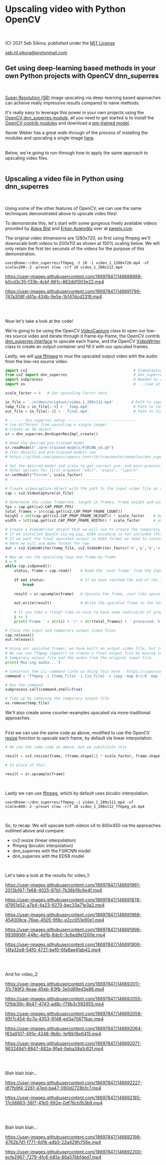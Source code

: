 # Upscaling video with Python OpenCV
<br/>

(C) 2021 Seb Sikora, published under the [MIT License](https://opensource.org/licenses/MIT)

[seb.nf.sikora@protonmail.com](mailto:seb.nf.sikora@protonmail.com)	
<br/>

## Get using deep-learning based methods in your own Python projects with OpenCV dnn_superres
<br/>

[Super Resolution (SR)](https://blog.paperspace.com/image-super-resolution/) image upscaling via deep-learning based approaches can acheive really impressive results compared to naive methods.

It's really easy to leverage this power in your own projects using the [OpenCV dnn_superres module](https://docs.opencv.org/4.x/d5/d29/tutorial_dnn_superres_upscale_image_single.html), all you need to get started is to install the [OpenCV-contrib modules](https://pypi.org/project/opencv-contrib-python/) and download a [pre-trained](https://github.com/Saafke/FSRCNN_Tensorflow/tree/master/models)[ model](https://github.com/Saafke/EDSR_Tensorflow/tree/master/models). 

Xavier Weber has a great walk-through of the process of installing the modules and upscaling a single image [here](https://towardsdatascience.com/deep-learning-based-super-resolution-with-opencv-4fd736678066).
<br/>
<br/>

Below, we're going to run-through how to apply the same approach to upscaling video files.
<br/>
<br/>

## Upscaling a video file in Python using dnn_superres
<br/>

Using some of the other features of OpenCV, we can use the same techniques demonstrated above to upscale video files! 

To demonstrate this, let's start with some gorgeous freely available videos provided by [Ajaya Bist](https://www.pexels.com/video/close-up-view-of-a-parrot-4982608/) and [Erkan Avanoğlu](https://www.pexels.com/video/little-bird-inside-a-house-5761115/) over at [pexels.com](https://www.pexels.com/)

The original video dimensions are 1280x720, so first using ffmpeg we'll downscale both videos to 200x112 as shown at 100% scaling below. We will only retain the first ten seconds of the videos for the purpose of this demonstration.

```
user@home:~/dnn_superres/ffmpeg -t 10 -i video_1_1280x720.mp4 -vf scale=200:-2 -preset slow -crf 18 video_1_200x112.mp4
```

https://user-images.githubusercontent.com/18697847/146688988-b0cd3c35-f33b-4cbf-861c-862dd1003e22.mp4

https://user-images.githubusercontent.com/18697847/146691799-747a308f-d41a-434b-9e5e-1b147dcd2319.mp4

<br/>
<br/>

Now let's take a look at the code!

We're going to be using the OpenCV [VideoCapture](https://docs.opencv.org/4.5.4/d8/dfe/classcv_1_1VideoCapture.html#ac4107fb146a762454a8a87715d9b7c96) class to open our low-res source video and iterate through it frame-by-frame, the OpenCV contrib [dnn_superres interface](https://docs.opencv.org/4.x/d5/d29/tutorial_dnn_superres_upscale_image_single.html) to upscale each frame, and the OpenCV [VideoWriter](https://docs.opencv.org/4.5.4/dd/d9e/classcv_1_1VideoWriter.html#ac3478f6257454209fa99249cc03a5c59) class to create an output container and fill it with our upscaled frames.

Lastly, we will [use ffmpeg](https://superuser.com/questions/277642/how-to-merge-audio-and-video-file-in-ffmpeg) to mux the upscaled output video with the audio from the low-res source video.

```python
import cv2                                                # VideoCapture, VideoWriter, resize
from cv2 import dnn_superres                              # dnn_superres interface
import subprocess                                         # Needed to run ffmpeg to mux old audio & new video...
import os                                                 # ...(see at the end below)

scale_factor = 4   # Set upscaling factor here

in_file = './videos/original/video_1_200x112.mp4'        # Path to input video file (low res)
temp_file = in_file[:-4] + '_temp.mp4'                    # Path to temporary output video file (no audio)
out_file = in_file[:-4] + '_final.mp4'                    # Path to final output video file (with audio)

# ------ dnn_superres setup -------------------------------
# (no different from upscaling a single image)
# Create an SR object
sr = dnn_superres.DnnSuperResImpl_create()

# Read the desired pre-trained model
sr.readModel("./pre-trained-models/FSRCNN_x4.pb")
# (For details and pre-trained models see
# https://github.com/opencv/opencv_contrib/tree/master/modules/dnn_superres#models)

# Set the desired model and scale to get correct pre- and post-processing
# Other options for first argument "edsr", "espcn", "lapsrn"
sr.setModel("fsrcnn", scale_factor)
# ---------------------------------------------------------

# Create videocapture object with the path to the input video file as argument
cap = cv2.VideoCapture(in_file)

# Determine the video framerate, length in frames, frame height and width
fps = cap.get(cv2.CAP_PROP_FPS)
total_frames = int(cap.get(cv2.CAP_PROP_FRAME_COUNT))
height = int(cap.get(cv2.CAP_PROP_FRAME_HEIGHT)) * scale_factor    # Appropriately scale the height
width = int(cap.get(cv2.CAP_PROP_FRAME_WIDTH)) * scale_factor      # and width for the upscaled output video

# Create a VideoWriter object that we will use to create the temporary output video file
# If we installed OpenCV via eg pip, H264 encoding is not included (https://stackoverflow.com/a/55598602)
# If we want the final upscaled output in H264 format we need to convert after-the-fact using ffmpeg
# Here we will use mp4v format for now
out = cv2.VideoWriter(temp_file, cv2.VideoWriter_fourcc('m','p','4','v'), fps, (width, height))

# Now we run the upscaling loop one frame-by-frame
i = 0
while cap.isOpened():
    status, frame = cap.read()    # Read the 'next frame' from the input video file
    
    if not status:                # If we have reached the end of the input video file stop the loop
        break
    
    result = sr.upsample(frame)   # Upscale the frame, just like upscaling a single image
    
    out.write(result)             # Write the upscaled frame to the temporary output video file
    
    # It can take a *long* time so nice to have some indication of progress
    i += 1
    print('Frame ' + str(i) + '/' + str(total_frames) + ' processed.')

# Close the input and temporary output video files
cap.release()
out.release()

# Using our upscaled frames, we have built an output video file, but it doesn't have any audio!
# We can use ffmpeg (again!) to create a final output file by muxing together the newly created
# temporary output file and the audio from the original input file.
print('Mux-ing audio...')

# Construct the cli command (info on doing this here - https://superuser.com/questions/277642/how-to-merge-audio-and-video-file-in-ffmpeg)
command = "ffmpeg -i {temp_file} -i {in_file} -c copy -map 0:v:0 -map 1:a:0 -shortest {out_file}".format(temp_file = temp_file, in_file = in_file, out_file = out_file)

# Run the command
subprocess.call(command,shell=True)

# Tidy up by removing the temporary output file
os.remove(temp_file)

```

We'll also create some counter-examples upscaled via more-traditional approaches.
<br/>
<br/>

First we can use the same code as above, modified to use the OpenCV [resize](https://docs.opencv.org/4.5.4/da/d54/group__imgproc__transform.html#ga47a974309e9102f5f08231edc7e7529d) function to upscale each frame, by default via linear interpolation. 

```python
# We use the same code as above, but we substitute this

result = cv2.resize(frame, (frame.shape[1] * scale_factor, frame.shape[0] * scale_factor))

# In place of this

result = sr.upsample(frame)
```
<br/>

Lastly we can use [ffmpeg](https://write.corbpie.com/a-guide-to-upscaling-or-downscaling-video-with-ffmpeg/), which by default uses bicubic interpolation.

```
user@home:~/dnn_superres/ffmpeg -i video_1_200x112.mp4 -vf scale=800:-2 -preset slow -crf 18 video_1_200x112_ffmpeg_x4.mp4
```
<br/>

So, to recap: We will upscale both videos x4 to 800x450 via the approaches outlined above and compare:
* cv2.resize (linear interpolation)
* ffmpeg (bicubic interpolation)
* dnn_superres with the FSRCNN model
* dnn_superres with the EDSR model
<br/>

Let's take a look at the results for video_1:


https://user-images.githubusercontent.com/18697847/146691961-2013b167-7e68-4025-87b1-7b36b19c6e4f.mp4

https://user-images.githubusercontent.com/18697847/146691878-d7951e52-a7b4-4a23-9270-bec33a71e3a2.mp4

https://user-images.githubusercontent.com/18697847/146691968-454009ce-76ee-4505-9f8c-e2cc051e90e1.mp4

https://user-images.githubusercontent.com/18697847/146691996-9938906f-448c-4d1b-8dc0-3c6ed9e1200e.mp4

https://user-images.githubusercontent.com/18697847/146691906-14fa32e8-54f0-4721-bef0-6fa8ae41ab42.mp4

<br/>
<br/>

And for video_2:

https://user-images.githubusercontent.com/18697847/146692011-31c789f3-8eaa-45eb-83f8-3e0d89ed3e86.mp4

https://user-images.githubusercontent.com/18697847/146692055-f2fbb39c-8b47-4743-ad8c-f79b3c592655.mp4

https://user-images.githubusercontent.com/18697847/146692058-95f7c454-6c7a-4353-9148-ed3a70671bac.mp4

https://user-images.githubusercontent.com/18697847/146692064-f63a9107-491e-4248-9b8c-1ef6b18e6415.mp4

https://user-images.githubusercontent.com/18697847/146692071-963249d1-8847-482a-9fad-0eba38a1c62f.mp4

<br/>
<br/>

Blah blah blah...

https://user-images.githubusercontent.com/18697847/146692227-df7fb9f4-2261-47ed-ba47-060d2728b1c7.mp4

https://user-images.githubusercontent.com/18697847/146692185-17c06663-38f7-41b0-992e-0df76cb1b3b9.mp4

<br/>
<br/>

Blah blah blah...

https://user-images.githubusercontent.com/18697847/146692198-4762b7d1-f771-4d16-a4b5-22a429fcf56e.mp4

https://user-images.githubusercontent.com/18697847/146692200-ecfe2967-7279-4fc6-b81a-86a576bfded7.mp4

